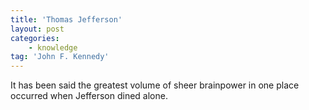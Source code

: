 ```yaml
---
title: 'Thomas Jefferson'
layout: post
categories:
    - knowledge
tag: 'John F. Kennedy'
---
```


It has been said the greatest volume of sheer brainpower in one place occurred when Jefferson dined alone.